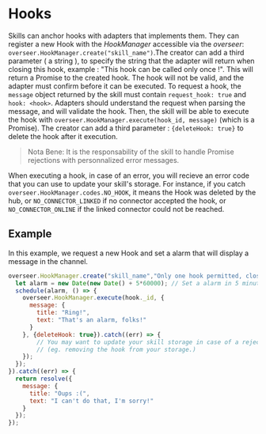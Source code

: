 # Hooks

Skills can anchor hooks with adapters that implements them. They can register a new Hook with the _HookManager_ accessible via the _overseer_: `overseer.HookManager.create("skill_name")`.The creator can add a third parameter ( a string ), to specify the string that the adapter will return when closing this hook, example : "This hook can be called only once !". This will return a Promise to the created hook. The hook will not be valid, and the adapter must confirm before it can be executed. To request a hook, the `message` object returned by the skill must contain `request_hook: true` and `hook: <hook>`. Adapters should understand the request when parsing the message, and will validate the hook. Then, the skill will be able to execute the hook with `overseer.HookManager.execute(hook_id, message)` (which is a Promise). The creator can add a third parameter : `{deleteHook: true}` to delete the hook after it execution.

> Nota Bene: It is the responsability of the skill to handle Promise rejections with personnalized error messages.

When executing a hook, in case of an error, you will recieve an error code that you can use to update your skill's storage. For instance, if you catch `overseer.HookManager.codes.NO_HOOK`, it means the Hook was deleted by the hub, or `NO_CONNECTOR_LINKED` if no connector accepted the hook, or `NO_CONNECTOR_ONLINE` if the linked connector could not be reached.


## Example
In this example, we request a new Hook and set a alarm that will display a message in the channel.

```javascript
overseer.HookManager.create("skill_name","Only one hook permitted, closing it after the execution !").then((hook) => {
  let alarm = new Date(new Date() + 5*60000); // Set a alarm in 5 minutes.
  schedule(alarm, () => {
    overseer.HookManager.execute(hook._id, {
      message: {
        title: "Ring!",
        text: "That's an alarm, folks!"
      }
    }, {deleteHook: true}).catch((err) => {
        // You may want to update your skill storage in case of a rejection
        // (eg. removing the hook from your storage.)
    });
  });
}).catch((err) => {
  return resolve({
    message: {
      title: "Oups :(",
      text: "I can't do that, I'm sorry!"
    }
  });
});
```
